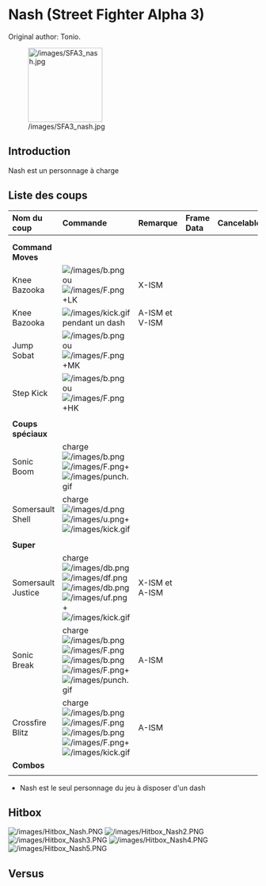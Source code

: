 # Nash (Street Fighter Alpha 3)

Original author: Tonio.

<figure>
<img src="/images/SFA3_nash.jpg" title="/images/SFA3_nash.jpg"
width="150" alt="/images/SFA3_nash.jpg" />
<figcaption aria-hidden="true">/images/SFA3_nash.jpg</figcaption>
</figure>

## Introduction

Nash est un personnage à charge

## Liste des coups

| Nom du coup        | Commande                                                                                                                                                                                         | Remarque       | Frame Data | Cancelable | Dommages |
|:-------------------|:-------------------------------------------------------------------------------------------------------------------------------------------------------------------------------------------------|:---------------|:-----------|:-----------|:---------|
|                    |                                                                                                                                                                                                  |                |            |            |          |
|                    |                                                                                                                                                                                                  |                |            |            |          |
| **Command Moves**  |                                                                                                                                                                                                  |                |            |            |          |
| Knee Bazooka       | ![](/images/b.png "/images/b.png")ou![](/images/F.png "/images/F.png")+LK                                                                                                                        | X-ISM          |            |            |          |
| Knee Bazooka       | ![](/images/kick.gif "/images/kick.gif") pendant un dash                                                                                                                                         | A-ISM et V-ISM |            |            |          |
| Jump Sobat         | ![](/images/b.png "/images/b.png")ou![](/images/F.png "/images/F.png")+MK                                                                                                                        |                |            |            |          |
| Step Kick          | ![](/images/b.png "/images/b.png")ou![](/images/F.png "/images/F.png")+HK                                                                                                                        |                |            |            |          |
|                    |                                                                                                                                                                                                  |                |            |            |          |
| **Coups spéciaux** |                                                                                                                                                                                                  |                |            |            |          |
| Sonic Boom         | charge![](/images/b.png "/images/b.png")![](/images/F.png "/images/F.png")+![](/images/punch.gif "/images/punch.gif")                                                                            |                |            |            |          |
| Somersault Shell   | charge![](/images/d.png "/images/d.png")![](/images/u.png "/images/u.png")+![](/images/kick.gif "/images/kick.gif")                                                                              |                |            |            |          |
|                    |                                                                                                                                                                                                  |                |            |            |          |
| **Super**          |                                                                                                                                                                                                  |                |            |            |          |
| Somersault Justice | charge![](/images/db.png "/images/db.png")![](/images/df.png "/images/df.png")![](/images/db.png "/images/db.png")![](/images/uf.png "/images/uf.png") +![](/images/kick.gif "/images/kick.gif") | X-ISM et A-ISM |            |            |          |
| Sonic Break        | charge![](/images/b.png "/images/b.png")![](/images/F.png "/images/F.png")![](/images/b.png "/images/b.png")![](/images/F.png "/images/F.png")+![](/images/punch.gif "/images/punch.gif")        | A-ISM          |            |            |          |
| Crossfire Blitz    | charge![](/images/b.png "/images/b.png")![](/images/F.png "/images/F.png")![](/images/b.png "/images/b.png")![](/images/F.png "/images/F.png")+![](/images/kick.gif "/images/kick.gif")          | A-ISM          |            |            |          |
| **Combos**         |                                                                                                                                                                                                  |                |            |            |          |
|                    |                                                                                                                                                                                                  |                |            |            |          |

- Nash est le seul personnage du jeu à disposer d'un dash

## Hitbox

![](/images/Hitbox_Nash.PNG "/images/Hitbox_Nash.PNG")
![](/images/Hitbox_Nash2.PNG "/images/Hitbox_Nash2.PNG")
![](/images/Hitbox_Nash3.PNG "/images/Hitbox_Nash3.PNG")
![](/images/Hitbox_Nash4.PNG "/images/Hitbox_Nash4.PNG")
![](/images/Hitbox_Nash5.PNG "/images/Hitbox_Nash5.PNG")

## Versus
